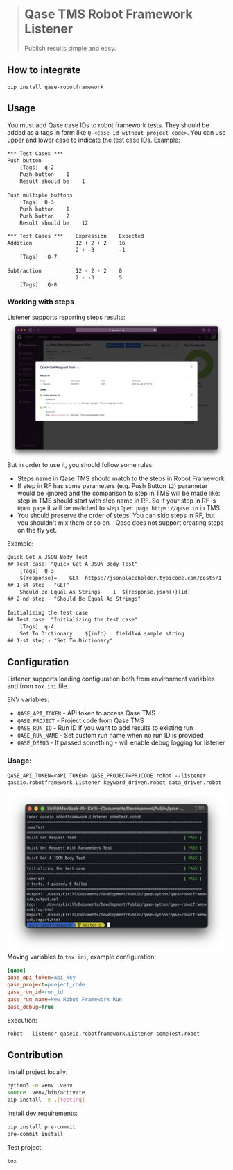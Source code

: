 > # Qase TMS Robot Framework Listener
>
> Publish results simple and easy.

## How to integrate

```
pip install qase-robotframework
```

## Usage

You must add Qase case IDs to robot framework tests.
They should be added as a tags in form like `Q-<case id without project code>`. You can use upper and lower case to indicate the test case IDs. Example:

```robotframework
*** Test Cases ***
Push button
    [Tags]  q-2
    Push button    1
    Result should be    1

Push multiple buttons
    [Tags]  Q-3
    Push button    1
    Push button    2
    Result should be    12
```

```robotframework
*** Test Cases ***    Expression    Expected
Addition              12 + 2 + 2    16
                      2 + -3        -1
    [Tags]   Q-7

Subtraction           12 - 2 - 2    8
                      2 - -3        5
    [Tags]   Q-8
```

### Working with steps

Listener supports reporting steps results:
![](./example/screenshot/screenshot.png)
But in order to use it, you should follow some rules:
- Steps name in Qase TMS should match to the steps in Robot Framework
- If step in RF has some parameters (e.g. Push Button `12`)
parameter would be ignored and the comparison to step in TMS will be made like:
step in TMS should start with step name in RF. So if your step in RF is
`Open page` it will be matched to step `Open page https://qase.io` in TMS.
- You should preserve the order of steps. You can skip steps in RF, but
you shouldn't mix them or so on - Qase does not support creating steps
on the fly yet.

Example:
```robotframework
Quick Get A JSON Body Test                                                  ## Test case: "Quick Get A JSON Body Test"
    [Tags]  Q-3
    ${response}=    GET  https://jsonplaceholder.typicode.com/posts/1       ## 1-st step - "GET"
    Should Be Equal As Strings    1  ${response.json()}[id]                 ## 2-nd step - "Should Be Equal As Strings"

Initializing the test case                                                  ## Test case: "Initializing the test case"
    [Tags]  q-4
    Set To Dictionary    ${info}   field1=A sample string                   ## 1-st step - "Set To Dictionary"
```

## Configuration

Listener supports loading configuration both from environment variables and from `tox.ini` file.

ENV variables:
- `QASE_API_TOKEN` - API token to access Qase TMS
- `QASE_PROJECT` - Project code from Qase TMS
- `QASE_RUN_ID` - Run ID if you want to add results to existing run
- `QASE_RUN_NAME` - Set custom run name when no run ID is provided
- `QASE_DEBUG` - If passed something - will enable debug logging for listener

### Usage:
```
QASE_API_TOKEN=<API TOKEN> QASE_PROJECT=PRJCODE robot --listener qaseio.robotframework.Listener keyword_driven.robot data_driven.robot
```
![reporter](./example/screenshot/screenshot2.png "text")
Moving variables to `tox.ini`, example configuration:
```ini
[qase]
qase_api_token=api_key
qase_project=project_code
qase_run_id=run_id
qase_run_name=New Robot Framework Run
qase_debug=True
```
Execution:
```
robot --listener qaseio.robotframework.Listener someTest.robot
```
## Contribution

Install project locally:

```bash
python3 -m venv .venv
source .venv/bin/activate
pip install -e .[testing]
```

Install dev requirements:

```bash
pip install pre-commit
pre-commit install
```

Test project:

```bash
tox
```
